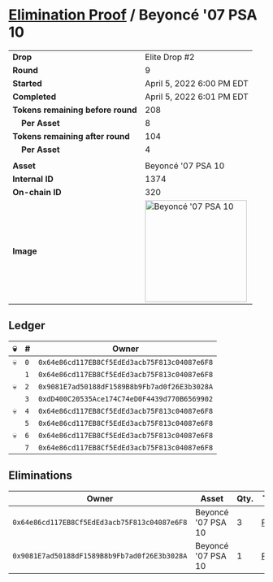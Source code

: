 # [Elimination Proof](./readme.md) / Beyoncé &#039;07 PSA 10

|||
|---|---|
| **Drop** | Elite Drop #2 |
| **Round** | 9 |
| **Started** | April 5, 2022 6:00 PM EDT |
| **Completed** | April 5, 2022 6:01 PM EDT |
| **Tokens remaining before round** | 208 |
| **&nbsp;&nbsp;&nbsp;&nbsp;Per Asset** | 8 |
| **Tokens remaining after round** | 104 |
| **&nbsp;&nbsp;&nbsp;&nbsp;Per Asset** | 4 |
| | |
| **Asset** | Beyoncé &#039;07 PSA 10 |
| **Internal ID** | 1374 |
| **On-chain ID** | 320 |
| **Image** | <img src="https://tcdn.blokpax.com/95e5eeed-5ee7-4fe5-b388-68cfe329fdad/a8108688fc6090d3aed8cc1b0ec23af95414d5d7e4a194ac747ea2bc307d9263.png" height="200" alt="Beyoncé &#039;07 PSA 10" /> |

## Ledger

| 💀 | # | Owner |
| --- | --- | --- |
| 💀 | `0` | `0x64e86cd117EB8Cf5EdEd3acb75F813c04087e6F8` |
|  | `1` | `0x64e86cd117EB8Cf5EdEd3acb75F813c04087e6F8` |
| 💀 | `2` | `0x9081E7ad50188dF1589B8b9Fb7ad0f26E3b3028A` |
|  | `3` | `0xdD400C20535Ace174C74eD0F4439d770B6569902` |
| 💀 | `4` | `0x64e86cd117EB8Cf5EdEd3acb75F813c04087e6F8` |
|  | `5` | `0x64e86cd117EB8Cf5EdEd3acb75F813c04087e6F8` |
| 💀 | `6` | `0x64e86cd117EB8Cf5EdEd3acb75F813c04087e6F8` |
|  | `7` | `0x64e86cd117EB8Cf5EdEd3acb75F813c04087e6F8` |


## Eliminations

| Owner | Asset | Qty. | Transaction |
| --- | --- | --- | --- |
| `0x64e86cd117EB8Cf5EdEd3acb75F813c04087e6F8` | Beyoncé '07 PSA 10 | 3 | [Polygonscan](https://polygonscan.com/tx/0x01876e50226a46d9dda9170cf7a7188017175a8fb2b91ca2d1acda3a7e3c8efc) |
| `0x9081E7ad50188dF1589B8b9Fb7ad0f26E3b3028A` | Beyoncé '07 PSA 10 | 1 | [Polygonscan](https://polygonscan.com/tx/0xb2b52e20eabb8e9f76cfc2c9f2e6d005c913804dfbd9ecc2dd2ec63856814508) |
